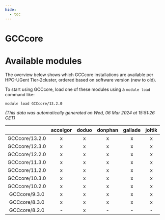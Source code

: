 ```yaml
---
hide:
  - toc
---
```


GCCcore
=======

# Available modules


The overview below shows which GCCcore installations are available per HPC-UGent Tier-2cluster, ordered based on software version (new to old).

To start using GCCcore, load one of these modules using a `module load` command like:

```shell
module load GCCcore/13.2.0
```

*(This data was automatically generated on Wed, 06 Mar 2024 at 15:51:26 CET)*  

| |accelgor|doduo|donphan|gallade|joltik|skitty|
| :---: | :---: | :---: | :---: | :---: | :---: | :---: |
|GCCcore/13.2.0|x|x|x|x|x|x|
|GCCcore/12.3.0|x|x|x|x|x|x|
|GCCcore/12.2.0|x|x|x|x|x|x|
|GCCcore/11.3.0|x|x|x|x|x|x|
|GCCcore/11.2.0|x|x|x|x|x|x|
|GCCcore/10.3.0|x|x|x|x|x|x|
|GCCcore/10.2.0|x|x|x|x|x|x|
|GCCcore/9.3.0|x|x|x|x|x|x|
|GCCcore/8.3.0|x|x|x|x|x|x|
|GCCcore/8.2.0|-|x|-|-|-|-|
